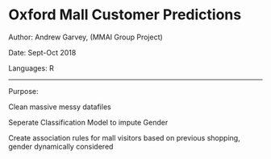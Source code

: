# Oxford Mall Customer Predictions 

Author: Andrew Garvey, (MMAI Group Project)

Date: Sept-Oct 2018 

Languages: R

---
Purpose:

Clean massive messy datafiles 

Seperate Classification Model to impute Gender

Create association rules for mall visitors based on previous shopping, gender dynamically considered 
  


